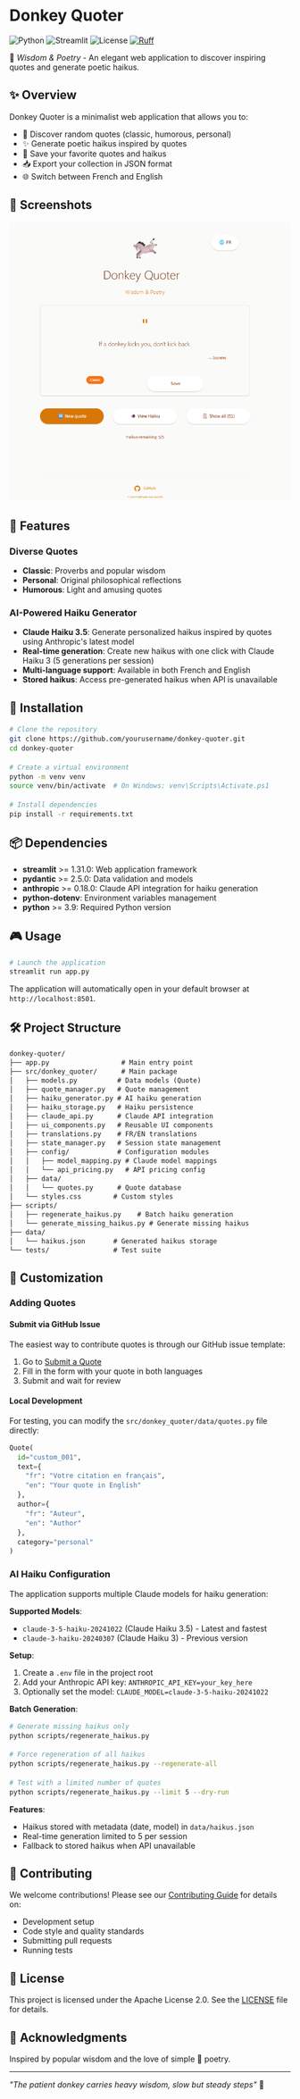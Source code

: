 # Donkey Quoter

![Python](https://img.shields.io/badge/Python-3.9+-blue.svg)
![Streamlit](https://img.shields.io/badge/Streamlit-1.31+-red.svg)
![License](https://img.shields.io/badge/License-Apache%202.0-green.svg)
[![Ruff](https://img.shields.io/endpoint?url=https://raw.githubusercontent.com/astral-sh/ruff/main/assets/badge/v2.json)](https://github.com/astral-sh/ruff)

🫏 *Wisdom & Poetry* - An elegant web application to discover inspiring quotes and generate poetic haikus.

## ✨ Overview

Donkey Quoter is a minimalist web application that allows you to:
- 🎲 Discover random quotes (classic, humorous, personal)
- ✨ Generate poetic haikus inspired by quotes
- 💾 Save your favorite quotes and haikus
- 📥 Export your collection in JSON format
- 🌐 Switch between French and English

## 📸 Screenshots

<div align="center">

![App](docs/app.png)

</div>

## 🎯 Features

### Diverse Quotes
- **Classic**: Proverbs and popular wisdom
- **Personal**: Original philosophical reflections
- **Humorous**: Light and amusing quotes

### AI-Powered Haiku Generator
- **Claude Haiku 3.5**: Generate personalized haikus inspired by quotes using Anthropic's latest model
- **Real-time generation**: Create new haikus with one click with Claude Haiku 3 (5 generations per session)
- **Multi-language support**: Available in both French and English
- **Stored haikus**: Access pre-generated haikus when API is unavailable

## 🚀 Installation

```bash
# Clone the repository
git clone https://github.com/yourusername/donkey-quoter.git
cd donkey-quoter

# Create a virtual environment
python -m venv venv
source venv/bin/activate  # On Windows: venv\Scripts\Activate.ps1

# Install dependencies
pip install -r requirements.txt
```

## 📦 Dependencies

- **streamlit** >= 1.31.0: Web application framework
- **pydantic** >= 2.5.0: Data validation and models
- **anthropic** >= 0.18.0: Claude API integration for haiku generation
- **python-dotenv**: Environment variables management
- **python** >= 3.9: Required Python version

## 🎮 Usage

```bash
# Launch the application
streamlit run app.py
```

The application will automatically open in your default browser at `http://localhost:8501`.

## 🛠️ Project Structure

```
donkey-quoter/
├── app.py                  # Main entry point
├── src/donkey_quoter/      # Main package
│   ├── models.py          # Data models (Quote)
│   ├── quote_manager.py   # Quote management
│   ├── haiku_generator.py # AI haiku generation
│   ├── haiku_storage.py   # Haiku persistence
│   ├── claude_api.py      # Claude API integration
│   ├── ui_components.py   # Reusable UI components
│   ├── translations.py    # FR/EN translations
│   ├── state_manager.py   # Session state management
│   ├── config/            # Configuration modules
│   │   ├── model_mapping.py # Claude model mappings
│   │   └── api_pricing.py   # API pricing config
│   ├── data/
│   │   └── quotes.py      # Quote database
│   └── styles.css        # Custom styles
├── scripts/
│   ├── regenerate_haikus.py    # Batch haiku generation
│   └── generate_missing_haikus.py # Generate missing haikus
├── data/
│   └── haikus.json       # Generated haikus storage
└── tests/                # Test suite
```

## 🎨 Customization

### Adding Quotes

#### Submit via GitHub Issue
The easiest way to contribute quotes is through our GitHub issue template:
1. Go to [Submit a Quote](https://github.com/fdayde/donkey-quoter/issues/new?template=quote_submission.yml)
2. Fill in the form with your quote in both languages
3. Submit and wait for review

#### Local Development
For testing, you can modify the `src/donkey_quoter/data/quotes.py` file directly:

```python
Quote(
  id="custom_001",
  text={
    "fr": "Votre citation en français",
    "en": "Your quote in English"
  },
  author={
    "fr": "Auteur",
    "en": "Author"
  },
  category="personal"
)
```

### AI Haiku Configuration

The application supports multiple Claude models for haiku generation:

**Supported Models**:
- `claude-3-5-haiku-20241022` (Claude Haiku 3.5) - Latest and fastest
- `claude-3-haiku-20240307` (Claude Haiku 3) - Previous version

**Setup**:
1. Create a `.env` file in the project root
2. Add your Anthropic API key: `ANTHROPIC_API_KEY=your_key_here`
3. Optionally set the model: `CLAUDE_MODEL=claude-3-5-haiku-20241022`

**Batch Generation**:
```bash
# Generate missing haikus only
python scripts/regenerate_haikus.py

# Force regeneration of all haikus
python scripts/regenerate_haikus.py --regenerate-all

# Test with a limited number of quotes
python scripts/regenerate_haikus.py --limit 5 --dry-run
```

**Features**:
- Haikus stored with metadata (date, model) in `data/haikus.json`
- Real-time generation limited to 5 per session
- Fallback to stored haikus when API unavailable

## 🤝 Contributing

We welcome contributions! Please see our [Contributing Guide](CONTRIBUTING.md) for details on:
- Development setup
- Code style and quality standards
- Submitting pull requests
- Running tests

## 📄 License

This project is licensed under the Apache License 2.0. See the [LICENSE](LICENSE) file for details.

## 🙏 Acknowledgments

Inspired by popular wisdom and the love of simple 🫏 poetry.

---

*"The patient donkey carries heavy wisdom, slow but steady steps"* 🫏
